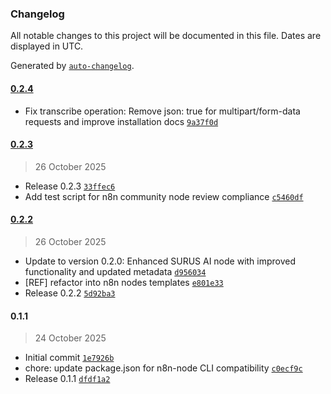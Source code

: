 ### Changelog

All notable changes to this project will be documented in this file. Dates are displayed in UTC.

Generated by [`auto-changelog`](https://github.com/CookPete/auto-changelog).

#### [0.2.4](https://github.com/surus-lat/n8n-nodes-surusai/compare/0.2.3...0.2.4)

- Fix transcribe operation: Remove json: true for multipart/form-data requests and improve installation docs [`9a37f0d`](https://github.com/surus-lat/n8n-nodes-surusai/commit/9a37f0df72430f68f6d2488de6b3a7365c3cc726)

#### [0.2.3](https://github.com/surus-lat/n8n-nodes-surusai/compare/0.2.2...0.2.3)

> 26 October 2025

- Release 0.2.3 [`33ffec6`](https://github.com/surus-lat/n8n-nodes-surusai/commit/33ffec660205bac9167601951800f3c76e148254)
- Add test script for n8n community node review compliance [`c5460df`](https://github.com/surus-lat/n8n-nodes-surusai/commit/c5460dfb508f02c608cb8f6904e04714d5da3dd8)

#### [0.2.2](https://github.com/surus-lat/n8n-nodes-surusai/compare/0.1.1...0.2.2)

> 26 October 2025

- Update to version 0.2.0: Enhanced SURUS AI node with improved functionality and updated metadata [`d956034`](https://github.com/surus-lat/n8n-nodes-surusai/commit/d9560342c4f05da7c94a96b541727817c3b8ff09)
- [REF] refactor into n8n nodes templates [`e801e33`](https://github.com/surus-lat/n8n-nodes-surusai/commit/e801e33148eba34dc4a4bd9245ee77984b7eca8c)
- Release 0.2.2 [`5d92ba3`](https://github.com/surus-lat/n8n-nodes-surusai/commit/5d92ba36eef371b5bdd36a2d86114118c1e03f31)

#### 0.1.1

> 24 October 2025

- Initial commit [`1e7926b`](https://github.com/surus-lat/n8n-nodes-surusai/commit/1e7926bb26f276da1049c58a53600137b4218a95)
- chore: update package.json for n8n-node CLI compatibility [`c0ecf9c`](https://github.com/surus-lat/n8n-nodes-surusai/commit/c0ecf9c7cb118efcbdce7afaa597e9474fd0a3c5)
- Release 0.1.1 [`dfdf1a2`](https://github.com/surus-lat/n8n-nodes-surusai/commit/dfdf1a2d090a5f87d24eafdd6344b0c01bac3ac5)
